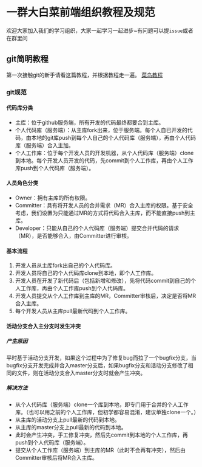 # 一群大白菜前端组织教程及规范

欢迎大家加入我们的学习组织，大家一起学习一起进步~有问题可以提`issue`或者在群里问

## git简明教程

第一次接触git的新手请看这篇教程，并根据教程走一遍。 [菜鸟教程](http://www.runoob.com/w3cnote/git-guide.html)

### git规范

#### 代码库分类

- 主库：位于github服务端，所有开发的代码最终都要合到主库。
- 个人代码库（服务端）：从主库fork出来，位于服务端。每个人自已开发的代码，由本地的git库push到每个人自己的个人代码库（服务端），再由个人代码库（服务端）合入主加。
- 个人工作库：位于每个开发人员的开发机器，从个人代码库（服务端）clone到本地。每个开发人员开发的代码，先commit到个人工作库，再由个人工作库push到个人代码库（服务端）。

#### 人员角色分类
- Owner：拥有主库的所有权限。
- Committer：具有将开发人员的合并需求（MR）合入主库的权限。基于安全考虑，我们设置为只能通过MR的方式将代码合入主库，而不能直接push到主库。
- Developer：只能从自己的个人代码库（服务端）提交合并代码的请求（MR），是否能够合入，由Committer进行审核。

#### 基本流程

1. 开发人员从主库fork出自己的个人代码库。
2. 开发人员将自己的个人代码库clone到本地，即个人工作库。
3. 开发人员在开发了新代码后（包括新增和修改），先将代码commit到自己的个人工作库，再由个人工作库push到个人代码库。
3. 开发人员提交从个人工作库到主库的MR，Committer审核后，决定是否将MR合入主库。
4. 每个开发人员从主库pull最新代码到个人工作库。


#### 活动分支合入主分支时发生冲突

##### 产生原因
平时基于活动分支开发，如果这个过程中为了修复bug而拉了一个bugfix分支，当bugfix分支开发完成并合入master分支后，如果bugfix分支和活动分支修改了相同的文件，则在活动分支合入master分支时就会产生冲突。

##### 解决方法
- 从个人代码库（服务端）clone一个库到本地，即专门用于合并的个人工作库。（也可以用之前的个人工作库，但初学都容易混淆，建议单独clone一个。）
- 从主库的活动分支上pull最新的代码到本地。
- 从主库的master分支上pull最新的代码到本地。
- 此时会产生冲突，手工修复冲突，然后先commit到本地的个人工作库，再push到个人代码库（服务端）。
- 提交从个人工作库（服务端）到主库的MR（此时不会再有冲突），然后由Committer审核后将MR合入主库。